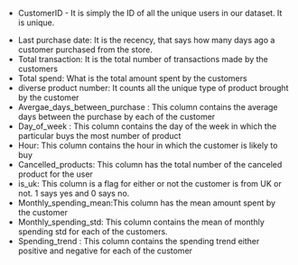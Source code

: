 * CustomerID - It is simply the ID of all the unique users in our dataset. It is unique.
- Last purchase date: It is the recency, that says how many days ago a customer purchased from the store.
- Total transaction: It is the total number of transactions made by the customers
- Total spend: What is the total amount spent by the customers
- diverse product number: It counts alI the unique type of product brought by the customer
- Avergae_days_between_purchase : This column contains the average days between the purchase by each of the customer
- Day_of_week : This column contains the day of the week in which the particular buys the most number of product
- Hour: This column contains the hour in which the customer is likely to buy
- Cancelled_products: This column has the total number of the canceled product for the user
- is_uk: This column is a flag for either or not the customer is from UK or not. 1 says yes and 0 says no.
- Monthly_spending_mean:This column has the mean amount spent by the customer
- Monthly_spending_std: This column contains the mean of monthly spending std for each of the customers.
- Spending_trend : This column contains the spending trend either positive and negative for each of the customer
